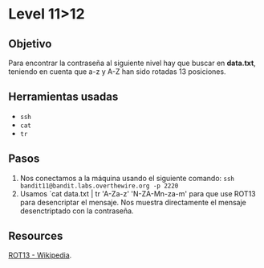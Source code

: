 # Level 11>12

## Objetivo

Para encontrar la contraseña al siguiente nivel hay que buscar en **data.txt**, teniendo en cuenta que a-z y A-Z han sido rotadas 13 posiciones.

## Herramientas usadas

* `ssh`
* `cat`
* `tr`

## Pasos

1. Nos conectamos a la máquina usando el siguiente comando: `ssh bandit11@bandit.labs.overthewire.org -p 2220`
2. Usamos \`cat data.txt | tr 'A-Za-z' 'N-ZA-Mn-za-m' para que use ROT13 para desencriptar el mensaje. Nos muestra directamente el mensaje desenctriptado con la contraseña.

## Resources

[ROT13 - Wikipedia](https://en.wikipedia.org/wiki/ROT13).
